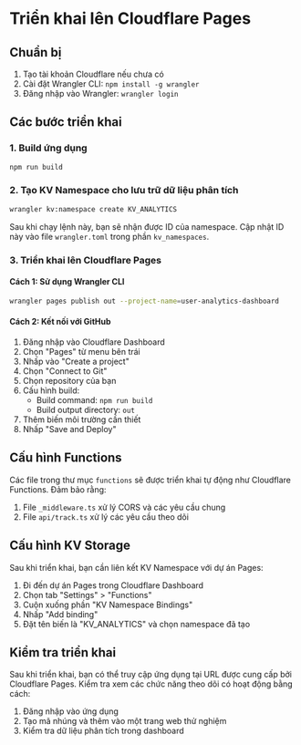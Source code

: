 # Triển khai lên Cloudflare Pages

## Chuẩn bị

1. Tạo tài khoản Cloudflare nếu chưa có
2. Cài đặt Wrangler CLI: `npm install -g wrangler`
3. Đăng nhập vào Wrangler: `wrangler login`

## Các bước triển khai

### 1. Build ứng dụng

```bash
npm run build
```

### 2. Tạo KV Namespace cho lưu trữ dữ liệu phân tích

```bash
wrangler kv:namespace create KV_ANALYTICS
```

Sau khi chạy lệnh này, bạn sẽ nhận được ID của namespace. Cập nhật ID này vào file `wrangler.toml` trong phần `kv_namespaces`.

### 3. Triển khai lên Cloudflare Pages

#### Cách 1: Sử dụng Wrangler CLI

```bash
wrangler pages publish out --project-name=user-analytics-dashboard
```

#### Cách 2: Kết nối với GitHub

1. Đăng nhập vào Cloudflare Dashboard
2. Chọn "Pages" từ menu bên trái
3. Nhấp vào "Create a project"
4. Chọn "Connect to Git"
5. Chọn repository của bạn
6. Cấu hình build:
   - Build command: `npm run build`
   - Build output directory: `out`
7. Thêm biến môi trường cần thiết
8. Nhấp "Save and Deploy"

## Cấu hình Functions

Các file trong thư mục `functions` sẽ được triển khai tự động như Cloudflare Functions. Đảm bảo rằng:

1. File `_middleware.ts` xử lý CORS và các yêu cầu chung
2. File `api/track.ts` xử lý các yêu cầu theo dõi

## Cấu hình KV Storage

Sau khi triển khai, bạn cần liên kết KV Namespace với dự án Pages:

1. Đi đến dự án Pages trong Cloudflare Dashboard
2. Chọn tab "Settings" > "Functions"
3. Cuộn xuống phần "KV Namespace Bindings"
4. Nhấp "Add binding"
5. Đặt tên biến là "KV_ANALYTICS" và chọn namespace đã tạo

## Kiểm tra triển khai

Sau khi triển khai, bạn có thể truy cập ứng dụng tại URL được cung cấp bởi Cloudflare Pages. Kiểm tra xem các chức năng theo dõi có hoạt động bằng cách:

1. Đăng nhập vào ứng dụng
2. Tạo mã nhúng và thêm vào một trang web thử nghiệm
3. Kiểm tra dữ liệu phân tích trong dashboard
